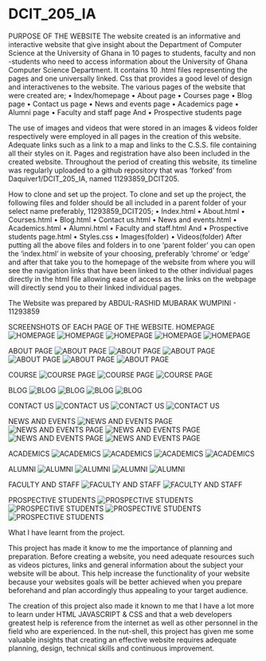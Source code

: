 # DCIT_205_IA
PURPOSE OF THE WEBSITE
The website created is an informative and interactive website that give insight about the Department of Computer Science at the University of Ghana in 10 pages to students, faculty and non -students who need to access information about the University of Ghana Computer Science Department. It contains 10 .html files representing the pages and one universally linked. Css that provides a good level of design and interactivenes to the website. 
The various pages of the website that were created are;
•	Index/homepage
•	About page
•	Courses page
•	Blog page
•	Contact us page
•	News and events page
•	Academics page
•	Alumni page
•	Faculty and staff page
And 
•	Prospective students page

The use of images and videos that were stored in an images & videos folder respectively were employed in all pages in the creation of this website.  Adequate links such as a link to a map and links to the C.S.S. file containing all their styles on it. Pages and registration have also been included in the created website. Throughout the period of creating this website, its timeline was regularly uploaded to a github repository that was ‘forked’ from Daquiver1/DCIT_205_IA, named 11293859_DCIT205.

How to clone and set up the project.
To clone and set up the project, the following files and folder should be all included in a parent folder of your select name preferably, 11293859_DCIT205;
•	Index.html
•	About.html
•	Courses.html
•	Blog.html 
•	Contact us.html
•	News and events.html
•	Academics.html
•	Alumni.html
•	Faculty and staff.html
And 
•	Prospective students page.html
•	Styles.css
•	Images(folder)
•	Videos(folder)
After putting all the above files and folders in to one ‘parent folder’ you can open the ‘index.html’ in website of your choosing, preferably ‘chrome’ or ‘edge’ and after that take you to the homepage of the website from where you will see the navigation links that have been linked to the other individual pages directly in the html file allowing ease of access as the links on the webpage will directly send you to their linked individual pages.



The Website was prepared by ABDUL-RASHID MUBARAK WUMPINI - 11293859


SCREENSHOTS OF EACH PAGE OF THE WEBSITE.
HOMEPAGE
![HOMEPAGE](/screenshots/HP1.png)
![HOMEPAGE](/screenshots/HP2.png)
![HOMEPAGE](/screenshots/HP3.png)
![HOMEPAGE](/screenshots/HP4.png)
![HOMEPAGE](/screenshots/HP5.png)


ABOUT PAGE
![ABOUT PAGE](/screenshots/AB1.png)
![ABOUT PAGE](/screenshots/AB2.png)
![ABOUT PAGE](/screenshots/AB3.png)
![ABOUT PAGE](/screenshots/AB4.png)
![ABOUT PAGE](/screenshots/AB5.png)
![ABOUT PAGE](/screenshots/AB6.png)


COURSE
![COURSE PAGE](/screenshots/CO1.png)
![COURSE PAGE](/screenshots/CO2.png)
![COURSE PAGE](/screenshots/CO3.png)

BLOG
![BLOG](/screenshots/BL1.png)
![BLOG](/screenshots/BL2.png)
![BLOG](/screenshots/BL3.png)
![BLOG](/screenshots/BL4.png)


CONTACT US
![CONTACT US](/screenshots/CT1.png)
![CONTACT US](/screenshots/CT2.png)
![CONTACT US](/screenshots/CT3.png)


NEWS AND EVENTS
![NEWS AND EVENTS PAGE](/screenshots/NE1.png)
![NEWS AND EVENTS PAGE](/screenshots/NE2.png)
![NEWS AND EVENTS PAGE](/screenshots/NE3.png)
![NEWS AND EVENTS PAGE](/screenshots/NE4.png)
![NEWS AND EVENTS PAGE](/screenshots/NE5.png)


ACADEMICS
![ACADEMICS](/screenshots/AC1.png)
![ACADEMICS](/screenshots/AC2.png)
![ACADEMICS](/screenshots/AC3.png)
![ACADEMICS](/screenshots/AC4.png)


ALUMNI
![ALUMNI](/screenshots/AL1.png)
![ALUMNI](/screenshots/AL2.png)
![ALUMNI](/screenshots/AL3.png)
![ALUMNI](/screenshots/AL4.png)


FACULTY AND STAFF
![FACULTY AND STAFF](/screenshots/FS1.png)
![FACULTY AND STAFF](/screenshots/FS2.png)


PROSPECTIVE STUDENTS
![PROSPECTIVE STUDENTS](/screenshots/PS1.png)
![PROSPECTIVE STUDENTS](/screenshots/PS2.png)
![PROSPECTIVE STUDENTS](/screenshots/PS3.png)
![PROSPECTIVE STUDENTS](/screenshots/PS4.png)


What I have learnt from the project.

This project has made it know to me the importance of planning and preparation. Before creating a website, you need adequate resources such as videos pictures, links and general information about the subject your website will be about. This help increase the functionality of your website because your websites goals will be better achieved when you prepare beforehand and plan accordingly thus appealing to your target audience. 

The creation of this project also made it known to me that I have a lot more to learn under HTML JAVASCRIPT & CSS and that a web developers greatest help is reference from the internet as well as other personnel in the field who are experienced.
In the nut-shell, this project has given me some valuable insights that creating an effective website requires adequate planning, design, technical skills and continuous improvement.

